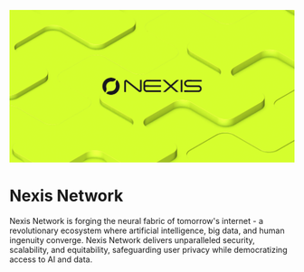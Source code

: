 ![Nexis Network is forging the neural fabric of tomorrow's internet - a revolutionary ecosystem where artificial intelligence, big data, and human ingenuity converge. Nexis Network delivers unparalleled security, scalability, and equitability, safeguarding user privacy while democratizing access to AI and data.](https://raw.githubusercontent.com/Nexis-Network/internal-doc/main/download.spline.png?token=GHSAT0AAAAAACUQN4VJVDQRR2T3TLHVF2YCZVI7WLQ "Nexis Network")

# Nexis Network 
Nexis Network is forging the neural fabric of tomorrow's internet - a revolutionary ecosystem where artificial intelligence, big data, and human ingenuity converge. Nexis Network delivers unparalleled security, scalability, and equitability, safeguarding user privacy while democratizing access to AI and data.
